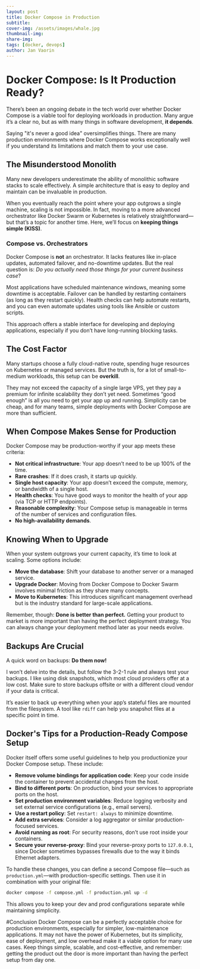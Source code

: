 ```yaml
---
layout: post
title: Docker Compose in Production
subtitle: 
cover-img: /assets/images/whale.jpg
thumbnail-img:  
share-img: 
tags: [docker, devops]
author: Jan Vaorin
---
```


# Docker Compose: Is It Production Ready? 

There’s been an ongoing debate in the tech world over whether Docker Compose is a viable tool for deploying workloads in production. Many argue it’s a clear no, but as with many things in software development, **it depends**.

Saying "it's never a good idea" oversimplifies things. There are many production environments where Docker Compose works exceptionally well if you understand its limitations and match them to your use case.

## The Misunderstood Monolith

Many new developers underestimate the ability of monolithic software stacks to scale effectively. A simple architecture that is easy to deploy and maintain can be invaluable in production. 

When you eventually reach the point where your app outgrows a single machine, scaling is not impossible. In fact, moving to a more advanced orchestrator like Docker Swarm or Kubernetes is relatively straightforward—but that’s a topic for another time. Here, we’ll focus on **keeping things simple (KISS)**.

### Compose vs. Orchestrators

Docker Compose is **not** an orchestrator. It lacks features like in-place updates, automated failover, and no-downtime updates. But the real question is: *Do you actually need those things for your current business case*?

Most applications have scheduled maintenance windows, meaning some downtime is acceptable. Failover can be handled by restarting containers (as long as they restart quickly). Health checks can help automate restarts, and you can even automate updates using tools like Ansible or custom scripts.

This approach offers a stable interface for developing and deploying applications, especially if you don’t have long-running blocking tasks.

## The Cost Factor

Many startups choose a fully cloud-native route, spending huge resources on Kubernetes or managed services. But the truth is, for a lot of small-to-medium workloads, this setup can be **overkill**. 

They may not exceed the capacity of a single large VPS, yet they pay a premium for infinite scalability they don’t yet need. Sometimes “good enough” is all you need to get your app up and running. Simplicity can be cheap, and for many teams, simple deployments with Docker Compose are more than sufficient. 

## When Compose Makes Sense for Production

Docker Compose may be production-worthy if your app meets these criteria:

- **Not critical infrastructure**: Your app doesn’t need to be up 100% of the time.
- **Rare crashes**: If it does crash, it starts up quickly.
- **Single host capacity**: Your app doesn’t exceed the compute, memory, or bandwidth of a single host.
- **Health checks**: You have good ways to monitor the health of your app (via TCP or HTTP endpoints).
- **Reasonable complexity**: Your Compose setup is manageable in terms of the number of services and configuration files.
- **No high-availability demands**.

## Knowing When to Upgrade

When your system outgrows your current capacity, it’s time to look at scaling. Some options include:

- **Move the database**: Shift your database to another server or a managed service.
- **Upgrade Docker**: Moving from Docker Compose to Docker Swarm involves minimal friction as they share many concepts.
- **Move to Kubernetes**: This introduces significant management overhead but is the industry standard for large-scale applications.

Remember, though: **Done is better than perfect.** Getting your product to market is more important than having the perfect deployment strategy. You can always change your deployment method later as your needs evolve.

## Backups Are Crucial

A quick word on backups: **Do them now!** 

I won’t delve into the details, but follow the 3-2-1 rule and always test your backups. I like using disk snapshots, which most cloud providers offer at a low cost. Make sure to store backups offsite or with a different cloud vendor if your data is critical.

It’s easier to back up everything when your app’s stateful files are mounted from the filesystem. A tool like `rdiff` can help you snapshot files at a specific point in time. 

## Docker's Tips for a Production-Ready Compose Setup

Docker itself offers some useful guidelines to help you productionize your Docker Compose setup. These include:

- **Remove volume bindings for application code**: Keep your code inside the container to prevent accidental changes from the host.
- **Bind to different ports**: On production, bind your services to appropriate ports on the host.
- **Set production environment variables**: Reduce logging verbosity and set external service configurations (e.g., email servers).
- **Use a restart policy**: Set `restart: always` to minimize downtime.
- **Add extra services**: Consider a log aggregator or similar production-focused services.
- **Avoid running as root**: For security reasons, don’t use root inside your containers.
- **Secure your reverse-proxy**: Bind your reverse-proxy ports to `127.0.0.1`, since Docker sometimes bypasses firewalls due to the way it binds Ethernet adapters.

To handle these changes, you can define a second Compose file—such as `production.yml`—with production-specific settings. Then use it in combination with your original file:
```bash
docker compose -f compose.yml -f production.yml up -d 
```
This allows you to keep your dev and prod configurations separate while maintaining simplicity.

#Conclusion
Docker Compose can be a perfectly acceptable choice for production environments, especially for simpler, low-maintenance applications. It may not have the power of Kubernetes, but its simplicity, ease of deployment, and low overhead make it a viable option for many use cases. Keep things simple, scalable, and cost-effective, and remember: getting the product out the door is more important than having the perfect setup from day one.

